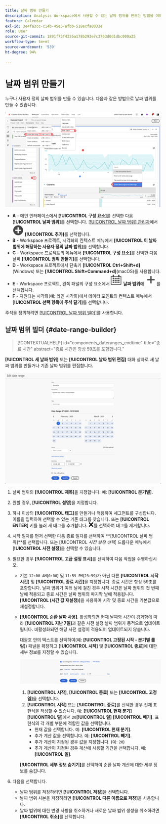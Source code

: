 ```yaml
---
title: 날짜 범위 만들기
description: Analysis Workspace에서 사용할 수 있는 날짜 범위를 만드는 방법을 이해합니다.
feature: Calendar
exl-id: 3e4fa3cc-c14b-45e5-afbb-518ecfa0033e
role: User
source-git-commit: 1891f73f4326a178b293e7c3763d0d1dbc000a25
workflow-type: tm+mt
source-wordcount: '539'
ht-degree: 94%

---
```


# 날짜 범위 만들기


누구나 사용자 정의 날짜 범위를 만들 수 있습니다. 다음과 같은 방법으로 날짜 범위를 만들 수 있습니다.

![주석 만들기](assets/create-date-range.png)

* **A** - 메인 인터페이스에서 **[!UICONTROL 구성 요소]**&#x200B;를 선택한 다음 **[!UICONTROL 날짜 범위]**&#x200B;를 선택합니다. [[!UICONTROL 날짜 범위] 관리자](/help/components/date-ranges/manage.md)에서 ![AddCircle](/help/assets/icons/AddCircle.svg) **[!UICONTROL 추가]**&#x200B;를 선택합니다.
* **B** - Workspace 프로젝트, 시각화의 컨텍스트 메뉴에서 **[!UICONTROL 이 날짜 범위에 해당하는 사용자 정의 날짜 범위]**&#x200B;를 선택합니다.
* **C** - Workspace 프로젝트의 메뉴에서 **[!UICONTROL 구성 요소]**&#x200B;를 선택한 다음 날짜 **[!UICONTROL 범위 만들기]**&#x200B;를 선택합니다.
* **D** - Workspace 프로젝트에서 단축키 **[!UICONTROL Ctrl+Shift+d]**(Windows) 또는 **[!UICONTROL Shift+Command+d]**(macOS)를 사용합니다.
* **E** - Workspace 프로젝트, 왼쪽 패널의 구성 요소에서 ![캘린더](/help/assets/icons/Calendar.svg) **날짜 범위**&#x200B;에 ![추가](/help/assets/icons/Add.svg)를 선택합니다.
* **F** - 지원되는 시각화(예: 라인 시각화)에서 데이터 포인트의 컨텍스트 메뉴에서 **[!UICONTROL 선택 항목에 주석 달기]**&#x200B;를 선택합니다.

주석을 정의하려면 [[!UICONTROL 날짜 범위 빌더]](#annotation-builder)를 사용합니다.

<!-- Should we really mention API here. If so, we can do it all over the place in the docs...
| **Use the [Customer Journey Analytics Annotations API](https://developer.adobe.com/cja-apis/docs/endpoints/annotations/)** | The Customer Journey Analytics Annotations APIs allow you to create, update, or retrieve annotations programmatically through Adobe Developer. These APIs use the same data and methods that Adobe uses inside the product UI. |
-->


## 날짜 범위 빌더 {#date-range-builder}

<!-- markdownlint-disable MD034 -->

>[!CONTEXTUALHELP]
>id="components_dateranges_endtime"
>title="종료 시간"
>abstract="종료 시간은 항상 59초를 포함합니다."

<!-- markdownlint-enable MD034 -->




**[!UICONTROL 새 날짜 범위]** 또는 **[!UICONTROL 날짜 범위 편집]** 대화 상자로 새 날짜 범위를 만들거나 기존 날짜 범위를 편집합니다.

![다음 섹션에 설명된 필드와 옵션을 보여 주는 주석 세부 정보 창입니다.](assets/edit-date-range.png)


1. 날짜 범위의 **[!UICONTROL 제목]**&#x200B;을 지정합니다. 예: **[!UICONTROL 분기별]**.
1. 원할 경우, **[!UICONTROL 설명]**&#x200B;을 지정합니다.
1. 하나 이상의 **[!UICONTROL 태그]**&#x200B;를 만들거나 적용하여 세그먼트를 구성합니다. 이름을 입력하여 선택할 수 있는 기존 태그를 찾습니다. 또는 **[!UICONTROL ENTER]** 키를 눌러 새 태그를 추가합니다. ![CrossSize75](/help/assets/icons/CrossSize75.svg)를 선택하여 태그를 제거합니다.
1. 시작 일자를 먼저 선택한 다음 종료 일자를 선택하여 **[!UICONTROL 날짜 범위]**를 선택합니다.
또는 [!UICONTROL *사전 설정 선택*] 드롭다운 메뉴에서 **[!UICONTROL 사전 설정]**&#x200B;을 선택할 수 있습니다.

1. 필요한 경우 **[!UICONTROL 고급 설정 표시]**&#x200B;를 선택하여 다음 작업을 수행하십시오.

   * 기본 `12:00 AM`(`0:00`) 및 `11:59 PM`(`23:59`)가 아닌 다른 **[!UICONTROL 시작 시간]** 및 **[!UICONTROL 종료 시간]**&#x200B;을 지정합니다. 종료 시간은 항상 59초를 포함합니다. 날짜 범위가 여러 날에 걸친 경우 시작 시간은 날짜 범위의 첫 번째 날에 적용되고 종료 시간은 날짜 범위의 마지막 날에 적용됩니다. **[!UICONTROL (시간 값 재설정)]**&#x200B;을 사용하여 시작 및 종료 시간을 기본값으로 재설정합니다.
   * **[!UICONTROL 순환 날짜 사용]**. 활성화되면 현재 날짜와 시간이 경과함에 따라 **[!UICONTROL 지난 7일]**&#x200B;과 같은 사전 설정 날짜 범위가 동적으로 업데이트됩니다. 비활성화되면 해당 사전 설정이 적용되어 업데이트되지 않습니다.

     대괄호 안의 텍스트를 선택하여(예: **[!UICONTROL 고정된 시작 - 분기별 롤링]**) 패널을 확장하고 **[!UICONTROL 시작]** 및 **[!UICONTROL 종료]**&#x200B;에 대한 세부 정보를 지정할 수 있습니다.

     ![Rollinf dates](assets/rolliing-dates.png)

      1. **[!UICONTROL 시작]**, **[!UICONTROL 종료]** 또는 **[!UICONTROL 고정일]**&#x200B;을 선택합니다.
      1. **[!UICONTROL 시작]** 또는 **[!UICONTROL 종료]**&#x200B;를 선택한 경우 전체 표현식을 작성할 수 있습니다. 예: **[!UICONTROL 현재 분기]** **[!UICONTROL 말]**&#x200B;에서 `20`**[!UICONTROL 일]** **[!UICONTROL 빼기]**. 표현식의 각 개별 부분에 적합한 값을 선택합니다.
         * 현재 값을 선택합니다. 예: **[!UICONTROL 현재 분기]**.
         * 추가 계산 값을 선택합니다. 예: **[!UICONTROL 빼기]**.
         * 추가 계산이 지정된 경우 값을 지정합니다. (예: `20`)
         * 추가 계산이 지정된 경우 계산에 사용할 기간을 선택합니다. 예: **[!UICONTROL 일]**.

     **[!UICONTROL 세부 정보 숨기기]**&#x200B;를 선택하여 순환 날짜 계산에 대한 세부 정보를 숨깁니다.

1. 다음을 선택합니다.
   * 날짜 범위를 저장하려면 **[!UICONTROL 저장]**&#x200B;을 선택합니다.
   * 날짜 범위 사본을 저장하려면 **[!UICONTROL 다른 이름으로 저장]**&#x200B;을 사용합니다.
   * 날짜 범위에 대한 변경 사항을 취소하거나 새로운 날짜 범위 생성을 취소하려면 **[!UICONTROL 취소]**&#x200B;를 선택합니다.


<!--


You can create a date range using either of the following two methods:

* Directly in a workspace project by clicking the '`+`' button next to the list of date range components on the left
* Within the date range manager

To create a date range in the date range manager:

1. Log in to [analytics.adobe.com](https://analytics.adobe.com) using your AdobeID credentials.
1. Navigate to [!UICONTROL Components] > [!UICONTROL Date Ranges].
1. Click the [!UICONTROL Add] button to open the modal window that creates a date range.

## Create a date range modal window

The modal window has four fields you can edit:

* **Date range**: The date range you want for this component.
* **Title**: The name you want for this component. The title is used in workspace projects.
* **Description**: The description you want for this component. The description is seen when clicking the ![i](../assets/i.png) icon.
* **Tags**: Use tags to organize your date ranges. A date range can belong to multiple tags.

## Selecting a date range

When clicking the date range in the modal window, you have several options:

* **Calendar**: Select the start and end date.
* **Use rolling dates**: Check this box if you want the date range to change as time goes on. Do not check this box if you want your date range to remain static.
* **Select preset**: Use this drop-down selection if you want a custom date range based on a range that Adobe offers by default. When you select a preset, you can further customize the date range to suit your needs. It does not affect the preset that Adobe offers.

## Rolling date ranges

If you want a rolling date range, you can customize when it rolls. You can control when the start and end dates roll independently of each other.

* **When the date starts**: Choose if the date starts at the beginning of a time period, at the end of a time period, or use a fixed day.
* **The time period to use**: Choose how often the date range rolls. You can have it roll every day, every week, every month, every quarter, or every year.
* **Offset**: Choose the offset of the date range. You can add or subtract days, weeks, months, quarters, or years.

## Rolling date examples

Some date ranges can be useful in certain reports.

Year-to-date:

```text
Start: Start of current year
End: End of current day
```

Last Thursday to this Thursday:

```text
Start: Start of current week minus 3 days
End: Start of current week plus 4 days
```

Fiscal year (for example, if a fiscal year starts in December)

```text
Start: Start of current year minus 1 month
End: End of current year minus 1 month
```


-->
